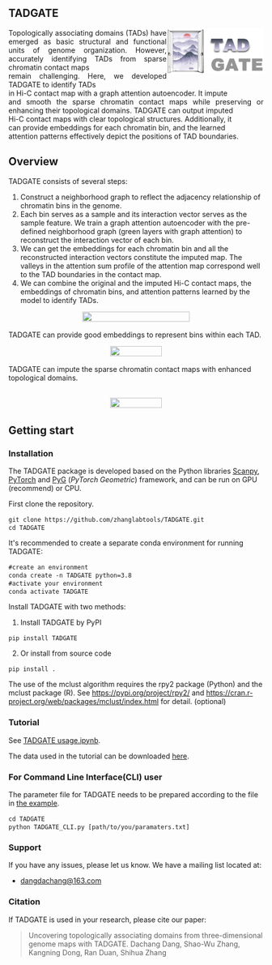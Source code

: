 
## TADGATE 

<img src="./TADGATE_logo.png" align="right"  width="38%" height="38%" />

<div style="text-align: justify;">Topologically associating domains (TADs) have emerged as basic structural and functional units of genome organization. However, accurately identifying TADs from sparse chromatin contact maps <br> remain challenging. Here, we developed TADGATE to identify TADs <br> in Hi-C contact map with a graph attention autoencoder. It impute <br> and smooth the sparse chromatin contact maps while preserving or enhancing their topological domains. TADGATE can output imputed <br> Hi-C contact maps with clear topological structures. Additionally, it <br> can provide embeddings for each chromatin bin, and the learned <br> attention patterns effectively depict the positions of TAD boundaries.</div>


## Overview

TADGATE consists of several steps:

1. Construct a neighborhood graph to reflect the adjacency relationship of chromatin bins in the genome.
2. Each bin serves as a sample and its interaction vector serves as the sample feature. We train a  graph attention autoencoder with the pre-defined neighborhood graph (green layers with graph attention) to reconstruct the interaction vector of each bin.  
3. We can get the embeddings for each chromatin bin and all the reconstructed interaction vectors constitute the imputed map.  The valleys in the attention sum profile of the attention map correspond well to the TAD boundaries in the contact map.
4. We can combine the original and the imputed Hi-C contact maps, the embeddings of chromatin bins, and attention patterns learned by the model to identify TADs.


<p align="center">
<img src="./TADGATE_overview.png"  width="65%" height="65%"/>

</p>

TADGATE can provide good embeddings to represent bins within each TAD.
<br>

<p align="center">
<img src="./TADGATE_embeddings.png"  width="45%" height="45%"/>

</p>
TADGATE can impute the sparse chromatin contact maps with enhanced topological domains.
<br>
<br>
<p align="center">
<img src="./TADGATE_imputed.png"  width="45%" height="45%"/>

</p>



## Getting start

### Installation

The TADGATE package is developed based on the Python libraries [Scanpy](https://scanpy.readthedocs.io/en/stable/), [PyTorch](https://pytorch.org/) and [PyG](https://github.com/pyg-team/pytorch_geometric) (*PyTorch Geometric*) framework, and can be run on GPU (recommend) or CPU.



First clone the repository. 

~~~
git clone https://github.com/zhanglabtools/TADGATE.git
cd TADGATE
~~~

It's recommended to create a separate conda environment for running TADGATE:

```shell
#create an environment
conda create -n TADGATE python=3.8
#activate your environment
conda activate TADGATE
```

Install TADGATE with two methods:

1. Install TADGATE by PyPI

~~~
pip install TADGATE
~~~

2. Or install from source code

```shell
pip install .
```



The use of the mclust algorithm  requires the rpy2 package (Python) and the mclust package (R). See https://pypi.org/project/rpy2/ and https://cran.r-project.org/web/packages/mclust/index.html for detail.  (optional)



### Tutorial

See [TADGATE usage.ipynb](./Tutorial/TADGATE_usage.ipynb).

The data used in the tutorial can be downloaded [here](https://drive.google.com/drive/folders/1B6Hp3kUgmjkm-IIIQZ7A3WR3iwEgtb0O).

### For Command Line Interface(CLI) user

The parameter file for TADGATE needs to be prepared according to the file in [the example](./parameters.txt).

```
cd TADGATE
python TADGATE_CLI.py [path/to/you/paramaters.txt]
```

### Support

If you have any issues, please let us know. We have a mailing list located at:

* dangdachang@163.com

### Citation

If TADGATE is used in your research, please cite our paper:

> Uncovering topologically associating domains from three-dimensional genome maps with TADGATE.
> Dachang Dang, Shao-Wu Zhang, Kangning Dong, Ran Duan, Shihua Zhang
